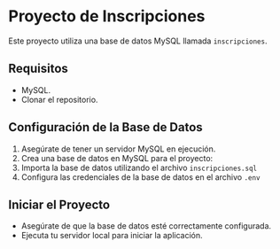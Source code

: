 # Proyecto de Inscripciones

Este proyecto utiliza una base de datos MySQL llamada `inscripciones`. 

## Requisitos

- MySQL.
- Clonar el repositorio.

## Configuración de la Base de Datos

1. Asegúrate de tener un servidor MySQL en ejecución.
2. Crea una base de datos en MySQL para el proyecto:
3. Importa la base de datos utilizando el archivo `inscripciones.sql` 
4. Configura las credenciales de la base de datos en el archivo `.env`

## Iniciar el Proyecto

- Asegúrate de que la base de datos esté correctamente configurada.
- Ejecuta tu servidor local para iniciar la aplicación.

